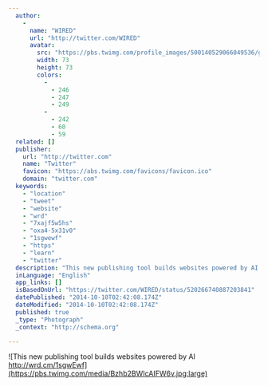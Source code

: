 ```yaml
---
  author: 
    - 
      name: "WIRED"
      url: "http://twitter.com/WIRED"
      avatar: 
        src: "https://pbs.twimg.com/profile_images/500140529066049536/gRUXLlRh_bigger.jpeg"
        width: 73
        height: 73
        colors: 
          - 
            - 246
            - 247
            - 249
          - 
            - 242
            - 60
            - 59
  related: []
  publisher: 
    url: "http://twitter.com"
    name: "Twitter"
    favicon: "https://abs.twimg.com/favicons/favicon.ico"
    domain: "twitter.com"
  keywords: 
    - "location"
    - "tweet"
    - "website"
    - "wrd"
    - "7xajf5w5hs"
    - "oxa4-5x31v0"
    - "1sgwewf"
    - "https"
    - "learn"
    - "twitter"
  description: "This new publishing tool builds websites powered by AI http://wrd.cm/1sgwEwf"
  inLanguage: "English"
  app_links: []
  isBasedOnUrl: "https://twitter.com/WIRED/status/520266740887203841"
  datePublished: "2014-10-10T02:42:08.174Z"
  dateModified: "2014-10-10T02:42:08.174Z"
  published: true
  _type: "Photograph"
  _context: "http://schema.org"

---
```

![This new publishing tool builds websites powered by AI http://wrd.cm/1sgwEwf](https://pbs.twimg.com/media/Bzhb2BWIcAIFW6v.jpg:large)